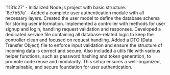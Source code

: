 '1131c27' - Initialized Node.js project with basic structure.  
'8e7b57a' - Added a complete user authentication module with all necessary layers. Created the user model to define the database schema for storing user information. Implemented a controller with methods for user signup and login, handling request validation and responses. Developed a dedicated service file containing all database-related logic to keep the controller clean and focused on request handling. Added a DTO (Data Transfer Object) file to enforce input validation and ensure the structure of incoming data is correct and secure. Also included a utils file with various helper functions, such as password hashing and token generation, to promote code reuse and modularity. This setup ensures a well-organized, maintainable, and secure foundation for user authentication.
